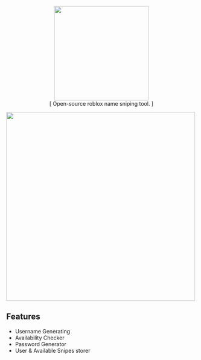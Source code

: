 <p align="center">
  <img src="https://github.com/user-attachments/assets/18ee90a0-786f-4014-8351-c629c54fcb95" height="250px"/>
  <br>
  [ Open-source roblox name sniping tool. ]
</p>

<img align="center" src="https://github.com/user-attachments/assets/20f78391-2b4a-42c4-85d4-391ecbc0edcc" height="500px"/>

## Features

- Username Generating
- Availability Checker
- Password Generator
- User & Available Snipes storer
